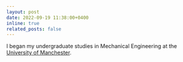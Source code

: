 ```yaml
---
layout: post
date: 2022-09-19 11:38:00+0400
inline: true
related_posts: false
---
```


I began my undergraduate studies in Mechanical Engineering at the [University of Manchester](https://www.manchester.ac.uk/study/undergraduate/courses/2025/03389/beng-mechanical-engineering/).
